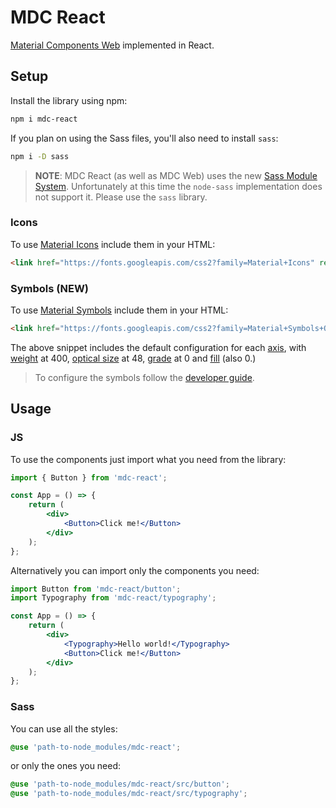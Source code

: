 # MDC React

[Material Components Web](https://github.com/material-components/material-components-web) implemented in React.

## Setup

Install the library using npm:

```sh
npm i mdc-react
```

If you plan on using the Sass files, you'll also need to install `sass`:

```sh
npm i -D sass
```

> **NOTE**: MDC React (as well as MDC Web) uses the new [Sass Module System](https://sass-lang.com/blog/the-module-system-is-launched). Unfortunately at this time the `node-sass` implementation does not support it. Please use the `sass` library.

### Icons

To use [Material Icons](https://fonts.google.com/icons?icon.set=Material+Icons) include them in your HTML:

```html
<link href="https://fonts.googleapis.com/css2?family=Material+Icons" rel="stylesheet">
```

### Symbols (NEW)

To use [Material Symbols](https://fonts.google.com/icons?icon.set=Material+Symbols) include them in your HTML:

```html
<link href="https://fonts.googleapis.com/css2?family=Material+Symbols+Outlined" rel="stylesheet">
```

The above snippet includes the default configuration for each <a href="https://fonts.google.com/knowledge/glossary/axis_in_variable_fonts" target="_blank" class="external">axis</a>, with <a href="https://fonts.google.com/knowledge/glossary/weight_axis" target="_blank" class="external">weight</a> at 400, <a href="https://fonts.google.com/knowledge/glossary/optical_size_axis" target="_blank" class="external">optical size</a> at 48, <a href="https://fonts.google.com/knowledge/glossary/grade_axis" target="_blank" class="external">grade</a> at 0 and <a href="https://fonts.google.com/knowledge/glossary/fill_axis" target="_blank" class="external">fill</a> (also 0.)

> To configure the symbols follow the [developer guide](https://developers.google.com/fonts/docs/material_symbols).

## Usage

### JS

To use the components just import what you need from the library:

```jsx
import { Button } from 'mdc-react';

const App = () => {
    return (
        <div>
            <Button>Click me!</Button>
        </div>
    );
};
```

Alternatively you can import only the components you need:

```jsx
import Button from 'mdc-react/button';
import Typography from 'mdc-react/typography';

const App = () => {
    return (
        <div>
            <Typography>Hello world!</Typography>
            <Button>Click me!</Button>
        </div>
    );
};
```

### Sass

You can use all the styles:

```scss
@use 'path-to-node_modules/mdc-react';
```

or only the ones you need:

```scss
@use 'path-to-node_modules/mdc-react/src/button';
@use 'path-to-node_modules/mdc-react/src/typography';
```
